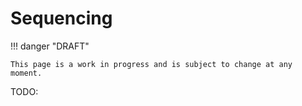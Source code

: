 # Sequencing

!!! danger "DRAFT"

    This page is a work in progress and is subject to change at any moment.

TODO:

<!-- LINKS -->
